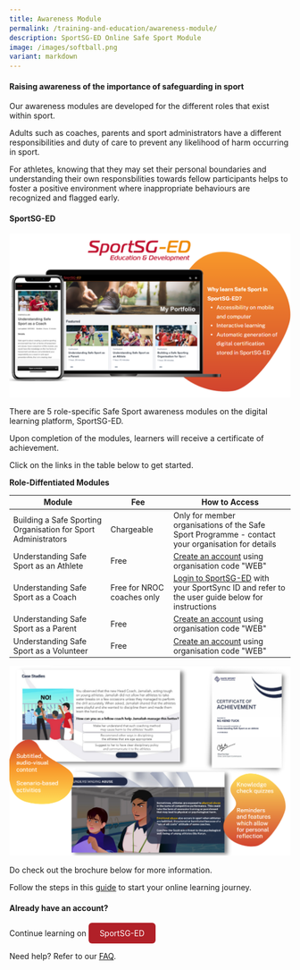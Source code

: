 ```yaml
---
title: Awareness Module
permalink: /training-and-education/awareness-module/
description: SportSG-ED Online Safe Sport Module
image: /images/softball.png
variant: markdown
---
```

#### Raising awareness of the importance of safeguarding in sport

Our awareness modules are developed for the different roles that exist within sport. 

Adults such as coaches, parents and sport administrators have a different responsibilities and duty of care to prevent any likelihood of harm occurring in sport. 

For athletes, knowing that they may set their personal boundaries and understanding their own responsbilities towards fellow participants helps to foster a positive environment where inappropriate behaviours are recognized and flagged early.  


#### SportSG-ED

![](/images/sportsg-ed/sportsged.png)

There are 5 role-specific Safe Sport awareness modules on the digital learning platform, SportSG-ED. 

Upon completion of the modules, learners will receive a certificate of achievement. 

Click on the links in the table below to get started. 


**Role-Diffentiated Modules**



| Module | Fee | How to Access |
| -------- | -------- | -------- |
| Building a Safe Sporting Organisation for Sport Administrators     | Chargeable     | Only for member organisations of the Safe Sport Programme - contact your organisation for details    |
| Understanding Safe Sport as an Athlete     | Free     | [Create an account](https://sportsg-ed.csod.com/selfreg/register.aspx?c=%255e%255e%255eL22Iv55qWgHU%252bNO4TN0Z%252b8Ppzq1f9Yqmcl3PyeQBgP4%253d) using organisation code "WEB"     |
| Understanding Safe Sport as a Coach     | Free for NROC coaches only     | [Login to SportSG-ED](https://sportsg-ed.csod.com/client/sportsg-ed/default.aspx) with your SportSync ID and refer to the user guide below for instructions|
| Understanding Safe Sport as a Parent     | Free     | [Create an account](https://sportsg-ed.csod.com/selfreg/register.aspx?c=%255e%255e%255eL22Iv55qWgHU%252bNO4TN0Z%252b8Ppzq1f9Yqmcl3PyeQBgP4%253d) using organisation code "WEB"     |
| Understanding Safe Sport as a Volunteer     | Free     | [Create an account](https://sportsg-ed.csod.com/selfreg/register.aspx?c=%255e%255e%255eL22Iv55qWgHU%252bNO4TN0Z%252b8Ppzq1f9Yqmcl3PyeQBgP4%253d) using organisation code "WEB"     |






![](/images/sportsg-ed/sportsged2.png)



Do check out the brochure below for more information. 


Follow the steps in this [guide](/files/Steps_to_Access_Safe_Sport_Module_for_Self_Registered_Users.pdf) to start your online learning journey.

#### Already have an account? 

<style>
  .button {
  display: inline\-block;
  padding: 10px 20px;
  text-align: center;
  text-decoration: none;
  color: #ffffff;
  background-color: #B12028;
  border-radius: 6px;
 }
	</style>

Continue learning on <a style="text-decoration: none; color:#ffffff" class="button" target="_blank" href="https://sportsg-ed.csod.com/client/sportsg-ed/default.aspx">SportSG-ED</a>

Need help? Refer to our [FAQ](https://coachsg.sportsingapore.gov.sg/faq?category=SportSG-ED&amp;page=sub).